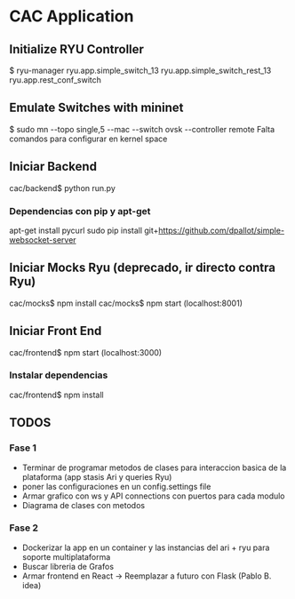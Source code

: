 # CAC Application

## Initialize RYU Controller
$ ryu-manager ryu.app.simple_switch_13 ryu.app.simple_switch_rest_13 ryu.app.rest_conf_switch

## Emulate Switches with mininet
$ sudo mn --topo single,5 --mac --switch ovsk --controller remote
Falta comandos para configurar en kernel space 

## Iniciar Backend
cac/backend$ python run.py

### Dependencias con pip y apt-get
apt-get install pycurl
sudo pip install git+https://github.com/dpallot/simple-websocket-server

## Iniciar Mocks Ryu (deprecado, ir directo contra Ryu)
cac/mocks$ npm install
cac/mocks$ npm start (localhost:8001)

## Iniciar Front End
cac/frontend$ npm start (localhost:3000)

### Instalar dependencias
cac/frontend$ npm install

## TODOS

### Fase 1
- Terminar de programar metodos de clases para interaccion basica de la plataforma (app stasis Ari y queries Ryu)
- poner las configuraciones en un config.settings file
- Armar grafico con ws y API connections con puertos para cada modulo
- Diagrama de clases con metodos 

### Fase 2
- Dockerizar la app en un container y las instancias del ari + ryu para soporte multiplataforma
- Buscar libreria de Grafos
- Armar frontend en React -> Reemplazar a futuro con Flask (Pablo B. idea)